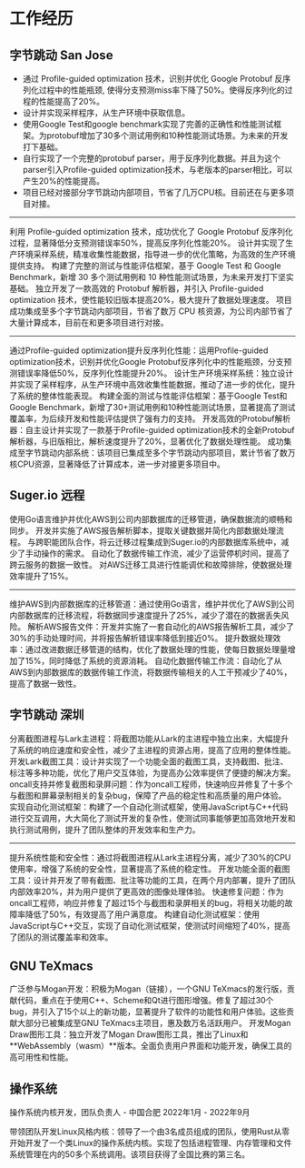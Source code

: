# 工作经历
## 字节跳动 San Jose
* 通过 Profile-guided optimization 技术，识别并优化 Google Protobuf 反序列化过程中的性能瓶颈, 使得分支预测miss率下降了50%。使得反序列化的过程的性能提高了20%。
* 设计并实现采样程序，从生产环境中获取信息。
* 使用Google Test和google benchmark实现了完善的正确性和性能测试框架。为protobuf增加了30多个测试用例和10种性能测试场景。为未来的开发打下基础。
* 自行实现了一个完整的protobuf parser，用于反序列化数据。并且为这个parser引入Profile-guided optimization技术，与老版本的parser相比，可以产生20%的性能提高。
* 项目已经对接部分字节跳动内部项目，节省了几万CPU核。目前还在与更多项目对接。

---
利用 Profile-guided optimization 技术，成功优化了 Google Protobuf 反序列化过程，显著降低分支预测错误率50%，提高反序列化性能20%。
设计并实现了生产环境采样系统，精准收集性能数据，指导进一步的优化策略，为高效的生产环境提供支持。
构建了完整的测试与性能评估框架，基于 Google Test 和 Google Benchmark，新增 30 多个测试用例和 10 种性能测试场景，为未来开发打下坚实基础。
独立开发了一款高效的 Protobuf 解析器，并引入 Profile-guided optimization 技术，使性能较旧版本提高20%，极大提升了数据处理速度。
项目成功集成至多个字节跳动内部项目，节省了数万 CPU 核资源，为公司内部节省了大量计算成本，目前在和更多项目进行对接。

---
通过Profile-guided optimization提升反序列化性能：运用Profile-guided optimization技术，识别并优化Google Protobuf反序列化中的性能瓶颈，分支预测错误率降低50%，反序列化性能提升20%。
设计生产环境采样系统：独立设计并实现了采样程序，从生产环境中高效收集性能数据，推动了进一步的优化，提升了系统的整体性能表现。
构建全面的测试与性能评估框架：基于Google Test和Google Benchmark，新增了30+测试用例和10种性能测试场景，显著提高了测试覆盖率，为后续开发和性能评估提供了强有力的支持。
开发高效的Protobuf解析器：自主设计并实现了一款基于Profile-guided optimization技术的全新Protobuf解析器，与旧版相比，解析速度提升了20%，显著优化了数据处理性能。
成功集成至字节跳动内部系统：该项目已集成至多个字节跳动内部项目，累计节省了数万核CPU资源，显著降低了计算成本，进一步对接更多项目中。
## Suger.io 远程
使用Go语言维护并优化AWS到公司内部数据库的迁移管道，确保数据流的顺畅和同步。
开发并实施了AWS报告解析脚本，提取关键数据并简化内部数据处理流程。
与跨职能团队合作，将云迁移过程集成到Suger.io的内部数据库系统中，减少了手动操作的需求。
自动化了数据传输工作流，减少了运营停机时间，提高了跨云服务的数据一致性。
对AWS迁移工具进行性能调优和故障排除，使数据处理效率提升了15%。

---
维护AWS到内部数据库的迁移管道：通过使用Go语言，维护并优化了AWS到公司内部数据库的迁移流程，将数据同步速度提升了25%，减少了潜在的数据丢失风险。
解析AWS报告文件：开发并实施了一套自动化的AWS报告解析工具，减少了30%的手动处理时间，并将报告解析错误率降低到接近0%。
提升数据处理效率：通过改进数据迁移管道的结构，优化了数据处理的性能，使每日数据处理量增加了15%，同时降低了系统的资源消耗。
自动化数据传输工作流：自动化了从AWS到内部数据库的数据传输工作流，将数据传输相关的人工干预减少了40%，提高了数据一致性。

## 字节跳动 深圳
分离截图进程与Lark主进程：将截图功能从Lark的主进程中独立出来，大幅提升了系统的响应速度和安全性，减少了主进程的资源占用，提高了应用的整体性能。
开发Lark截图工具：设计并实现了一个功能全面的截图工具，支持截图、批注、标注等多种功能，优化了用户交互体验，为提高办公效率提供了便捷的解决方案。
oncall支持并修复截图和录屏问题：作为oncall工程师，快速响应并修复了十多个与截图和屏幕录制相关的复杂bug，保障了产品的稳定性和高质量的用户体验。
实现自动化测试框架：构建了一个自动化测试框架，使用JavaScript与C++代码进行交互调用，大大简化了测试开发的复杂性，使测试同事能够更加高效地开发和执行测试用例，提升了团队整体的开发效率和生产力。

---
提升系统性能和安全性：通过将截图进程从Lark主进程分离，减少了30%的CPU使用率，增强了系统的安全性，显著提高了系统的稳定性。
开发功能全面的截图工具：设计并开发了带有截图、批注等功能的工具，在两个月内部署，提升了团队内部效率20%，并为用户提供了更高效的图像处理体验。
快速修复问题：作为oncall工程师，响应并修复了超过15个与截图和录屏相关的bug，将相关功能的故障率降低了50%，有效提高了用户满意度。
构建自动化测试框架：使用JavaScript与C++交互，实现了自动化测试框架，使测试时间缩短了40%，提高了团队的测试覆盖率和效率。

## GNU TeXmacs
广泛参与Mogan开发：积极为Mogan（链接），一个GNU TeXmacs的发行版，贡献代码，重点在于使用C++、Scheme和Qt进行图形增强。修复了超过30个bug，并引入了15个以上的新功能，显著提升了软件的功能性和用户体验。这些贡献大部分已被集成至GNU TeXmacs主项目，惠及数万名活跃用户。
开发Mogan Draw图形工具：独立开发了Mogan Draw图形工具，推出了Linux和**WebAssembly（wasm）**版本。全面负责用户界面和功能开发，确保工具的高可用性和性能。

## 操作系统
操作系统内核开发，团队负责人 - 中国合肥
2022年1月 - 2022年9月

带领团队开发Linux风格内核：领导了一个由3名成员组成的团队，使用Rust从零开始开发了一个类Linux的操作系统内核。实现了包括进程管理、内存管理和文件系统管理在内的50多个系统调用。该项目获得了全国比赛的第三名。
